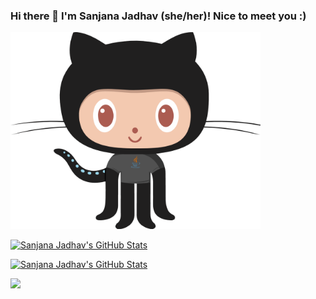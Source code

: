 ### Hi there 👋 I'm Sanjana Jadhav (she/her)! Nice to meet you :) 

<img src= "./my-octo-lang.png" width="400px"/>

[![Sanjana Jadhav's GitHub Stats](https://github-readme-stats.vercel.app/api?username=sanjanajadhavv&show_icons=true&bg_color=DEG,ddd6f3,faaca8#gh-dark-mode-only)](https://github.com/sanjanajadhavv/github-readme-stats#gh-dark-mode-only)

[![Sanjana Jadhav's GitHub Stats](https://github-readme-stats.vercel.app/api?username=sanjanajadhavv&show_icons=true&bg_color=DEG,ddd6f3,faaca8#gh-light-mode-only)](https://github.com/sanjanajadhavv/github-readme-stats#gh-light-mode-only)

![](https://komarev.com/ghpvc/?username=sanjanajadhavv&color=dc143c&&style=flat)
